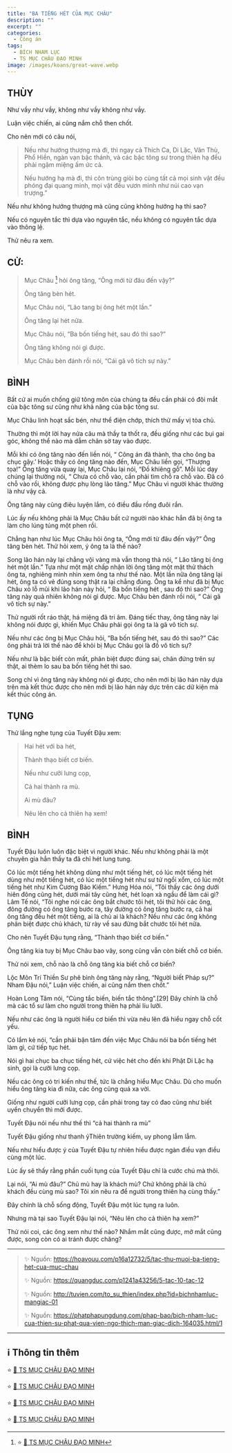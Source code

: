 ```yaml
---
title: "BA TIẾNG HÉT CỦA MỤC CHÂU"
description: ""
excerpt: ""
categories:
  - Công án
tags:
  - BÍCH NHAM LỤC
  - TS MỤC CHÂU ĐẠO MINH
image: /images/koans/great-wave.webp
---
```


## THÙY

Như vầy như vầy, không như vầy không như vầy.

Luận việc chiến, ai cũng nắm chỗ then chốt.

Cho nên mới có câu nói,

> Nếu như hướng thượng mà đi, thì ngay cả Thích Ca, Di Lặc, Văn Thù, Phổ Hiền, ngàn vạn bậc thánh, và các bậc tông sư trong thiên hạ đều phải ngậm miệng ấm ức cả.
>
> Nếu hướng hạ mà đi, thì côn trùng giòi bọ cùng tất cả mọi sinh vật đều phóng đại quang minh, mọi vật đều vươn mình như núi cao vạn trượng.”

Nếu như không hướng thượng mà cũng cũng không hướng hạ thì sao?

Nếu có nguyên tắc thì dựa vào nguyên tắc, nếu không có nguyên tắc dựa vào thông lệ.

Thử nêu ra xem.

## CỬ:

> Mục Châu [^1] hỏi ông tăng, “Ông mới từ đâu đến vậy?”
>
> Ông tăng bèn hét.
>
> Mục Châu nói, “Lão tang bị ông hét một lần.”
>
> Ông tăng lại hét nữa.
>
> Mục Châu nói, “Ba bốn tiếng hét, sau đó thì sao?”
>
> Ông tăng không nói gì được.
>
> Mục Châu bèn đánh rồi nói, “Cái gã vô tích sự này.”

## BÌNH

Bất cứ ai muốn chống giữ tông môn của chúng ta đều cần phải có đôi mắt của bậc tông sư cũng như khả năng của bậc tông sư.

Mục Châu linh hoạt sắc bén, như thể điện chớp, thích thử mấy vị tòa chủ.

Thường thì một lời hay nửa câu mà thầy ta thốt ra, đều giống như các bụi gai góc, không thể nào mà dẫm chân sờ tay vào được.

Mỗi khi có ông tăng nào đến liền nói, “ Công án đã thành, tha cho ông ba chục gậy.’ Hoặc thấy có ông tăng nào đến, Mục Châu liền gọi, “Thượng tọa!” Ông tăng vừa quay lại, Mục Châu lại nói, “Đồ khiêng gỗ”. Mỗi lúc dạy chúng lại thường nói, “ Chưa có chỗ vào, cần phải tìm chỗ ra chỗ vào. Đã có chỗ vào rồi, không được phụ lòng lão tăng.” Mục Châu vì người khác thường là như vậy cả.

Ông tăng này cũng điêu luyện lắm, có điều đầu rồng đuôi rắn.

Lúc ấy nếu không phải là Mục Châu bất cứ người nào khác hẳn đã bị ông ta làm cho lúng túng một phen rồi.

Chẳng hạn như lúc Mục Châu hỏi ông ta, “Ông mới từ đâu đến vậy?” Ông tăng bèn hét. Thử hỏi xem, ý ông ta là thế nào?

Song lão hán này lại chẳng vội vàng mà vẫn thong thả nói, “ Lão tăng bị ông hét một lần.” Tựa như một mặt chấp nhận lời ông tăng một mặt thử thách ông ta, nghiêng mình nhìn xem ông ta như thế nào. Một lần nữa ông tăng lại hét, ông ta có vẻ đúng song thật ra lại chẳng đúng. Ông ta kể như đã bị Mục Châu xỏ lỗ mũi khi lão hán này hỏi, “ Ba bốn tiếng hét , sau đó thì sao?” Ông tăng này quả nhiên không nói gì được. Mục Châu bèn đánh rồi nói, “ Cái gã vô tích sự này.”

Thử người rốt ráo thật, há miệng đã tri âm. Đáng tiếc thay, ông tăng này lại không nói được gì, khiến Mục Châu phải gọi ông ta là gã vô tích sự.

Nếu như các ông bị Mục Châu hỏi, “Ba bốn tiếng hét, sau đó thì sao?” Các ông phải trả lời thế nào để khỏi bị Mục Châu gọi là đồ vô tích sự?

Nếu như là bậc biết còn mất, phân biệt được đúng sai, chân đứng trên sự thật, ai thèm lo sau ba bốn tiếng hét thì sao.

Song chỉ vì ông tăng này không nói gì được, cho nên mới bị lão hán này dựa trên mà kết thúc được cho nên mới bị lão hán này dực trên các dữ kiện mà kết thúc công án.

## TỤNG

Thử lắng nghe tụng của Tuyết Đậu xem:

> Hai hét với ba hét,
>
> Thành thạo biết cơ biến.
>
> Nếu như cưỡi lưng cọp,
>
> Cả hai thành ra mù.
>
> Ai mù đâu?
>
> Nêu lên cho cả thiên hạ xem!

## BÌNH

Tuyết Đậu luôn luôn đặc biệt vì người khác. Nếu như không phải là một chuyên gia hẳn thầy ta đã chỉ hét lung tung.

Có lúc một tiếng hét không dùng như một tiếng hét, có lúc một tiếng hét dùng như một tiếng hét, có lúc một tiếng hét như sư tử ngồi xổm, có lúc một tiếng hét như Kim Cương Bảo Kiếm.” Hưng Hóa nói, “Tôi thấy các ông dưới hiên đông cũng hét, dưới mái tây cũng hét, hét loạn xà ngầu để làm cái gì? Lâm Tế nói, “Tôi nghe nói các ông bắt chước tôi hét, tôi thử hỏi các ông, đông đường có ông tăng bước ra, tây đường có ông tăng bước ra, cả hai ông tăng đều hét một tiếng, ai là chủ ai là khách? Nếu như các ông không phân biệt được chủ khách, từ rày về sau đừng bắt chước tôi hét nữa.

Cho nên Tuyết Đậu tụng rằng, “Thành thạo biết cơ biến.”

Ông tăng kia tuy bị Mục Châu bao vây, song cũng vẫn còn biết chỗ cơ biến.

Thử nói xem, chỗ nào là chỗ ông tăng kia biết chỗ cơ biến?

Lộc Môn Trí Thiền Sư phê bình ông tăng này rằng, “Người biết Pháp sự?” Nham Đậu nói,” Luận việc chiến, ai cũng nắm then chốt.”

Hoàn Long Tâm nói, “Cùng tắc biến, biến tắc thông”.[29] Đây chính là chỗ mà các tổ sư làm cho người trong thiên hạ phải líu lưỡi.

Nếu như các ông là người hiểu cơ biến thì vừa nêu lên đã hiểu ngay chỗ cốt yếu.

Có lắm kẻ nói, “cần phải bận tâm đến việc Mục Châu nói ba bốn tiếng hét làm gì, cứ tiếp tục hét.

Nói gì hai chục ba chục tiếng hét, cứ việc hét cho đến khi Phật Di Lặc hạ sinh, gọi là cưỡi lưng cọp.

Nếu các ông có tri kiến như thế, tức là chẳng hiểu Mục Châu. Dù cho muốn hiểu ông tăng kia đi nữa, các ông cũng quá xa vời.

Giống như người cưỡi lưng cọp, cần phải trong tay có đao cũng như biết uyển chuyển thì mới được.

Tuyết Đậu nói nếu như thế thì “cả hai thành ra mù”

Tuyết Đậu giống như thanh ỷThiên trường kiếm, uy phong lẫm lẫm.

Nếu như hiểu được ý của Tuyết Đậu tự nhiên hiểu được ngàn điều vạn điều cùng một lúc.

Lúc ấy sẽ thấy rằng phần cuối tụng của Tuyết Đậu chỉ là cước chú mà thôi.

Lại nói, “Ai mù đâu?” Chủ mù hay là khách mù? Chứ không phải là chủ khách đều cùng mù sao? Tôi xin nêu ra để người trong thiên hạ cùng thấy.”

Đây chính là chỗ sống động, Tuyết Đậu một lúc tụng ra luôn.

Nhưng mà tại sao Tuyết Đậu lại nói, “Nêu lên cho cả thiên hạ xem?”

Thử nói coi, các ông xem như thế nào? Nhắm mắt cũng được, mở mắt cũng được, song còn có ai tránh được chăng?

<hr class="blog-rule" />

> ✨ Nguồn: https://hoavouu.com/p16a12732/5/tac-thu-muoi-ba-tieng-het-cua-muc-chau
>
> ✨ Nguồn: https://quangduc.com/p1241a43256/5-tac-10-tac-12
>
> ✨ Nguồn: http://tuvien.com/to_su_thien/index.php?id=bichnhamluc-mangiac-01
>
> ✨ Nguồn: https://phatphapungdung.com/phap-bao/bich-nham-luc-cua-thien-su-phat-qua-vien-ngo-thich-man-giac-dich-164035.html/1

<hr class="blog-rule" />

## ℹ️ Thông tin thêm

[^1]: ⭐️ <a href="/masters/ts-muc-chau-dao-minh/" target="_blank">🔗 TS MỤC CHÂU ĐẠO MINH</a>

⭐️ <a href="https://phatgiao.org.vn/tu-dien-phat-hoc-online/muc-chau-tran-ton-tuc-k1444.html" target="_blank">🔗 TS MỤC CHÂU ĐẠO MINH</a>

⭐️ <a href="https://ngulucthien.com/thien-su-dao-minh/" target="_blank">🔗 TS MỤC CHÂU ĐẠO MINH</a>

⭐️ <a href="https://quangduc.com/a46422/07-thien-su-tran-ton-tuc-hieu-dao-minh" target="_blank">🔗 TS MỤC CHÂU ĐẠO MINH</a>

⭐️ <a href="https://hoavouu.com/a17587/07-thien-su-tran-ton-tuc-hieu-dao-minh" target="_blank">🔗 TS MỤC CHÂU ĐẠO MINH</a>

